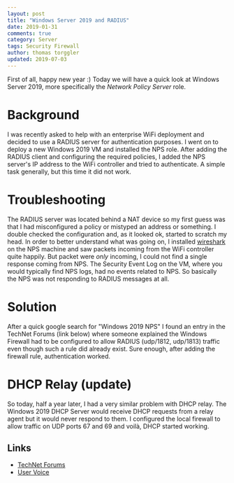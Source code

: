 ```yaml
---
layout: post
title: "Windows Server 2019 and RADIUS"
date: 2019-01-31
comments: true
category: Server
tags: Security Firewall
author: thomas torggler
updated: 2019-07-03
---
```


First of all, happy new year :) Today we will have a quick look at Windows Server 2019, more specifically the _Network Policy Server_ role.

<!-- more -->

# Background

I was recently asked to help with an enterprise WiFi deployment and decided to use a RADIUS server for authentication purposes. I went on to deploy a new Windows 2019 VM and installed the NPS role. After adding the RADIUS client and configuring the required policies, I added the NPS server's IP address to the WiFi controller and tried to authenticate. A simple task generally, but this time it did not work.

# Troubleshooting
    
The RADIUS server was located behind a NAT device so my first guess was that I had misconfigured a policy or mistyped an address or something. I double checked the configuration and, as it looked ok, started to scratch my head. In order to better understand what was going on, I installed [wireshark](https://wireshark.org) on the NPS machine and saw packets incoming from the WiFi controller quite happily. But packet were _only_ incoming, I could not find a single response coming from NPS. The Security Event Log on the VM, where you would typically find NPS logs, had no events related to NPS. So basically the NPS was not responding to RADIUS messages at all.

# Solution

After a quick google search for "Windows 2019 NPS" I found an entry in the TechNet Forums (link below) where someone explained the Windows Firewall had to be configured to allow RADIUS (udp/1812, udp/1813) traffic even though such a rule did already exist. Sure enough, after adding the firewall rule, authentication worked.

# DHCP Relay (update)

So today, half a year later, I had a very similar problem with DHCP relay. The Windows 2019 DHCP Server would receive DHCP requests from a relay agent but it would never respond to them. I configured the local firewall to allow traffic on UDP ports 67 and 69 and voilà, DHCP started working.

## Links
 - [TechNet Forums](https://social.technet.microsoft.com/Forums/en-US/cf047df5-ed4a-46b9-9564-c9db5a9bc8dc/windows-server-2019-default-nps-firewall-rules-port-1812-udp-not-working)
 - [User Voice](https://windowsserver.uservoice.com/forums/295059-networking)

